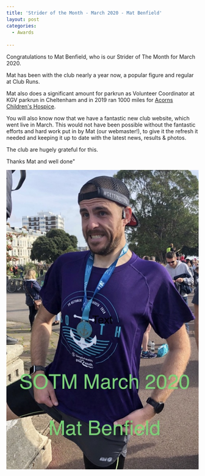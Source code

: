 ```yaml
---
title: 'Strider of the Month - March 2020 - Mat Benfield'
layout: post
categories:
  - Awards
  
---
```


Congratulations to Mat Benfield, who is our Strider of The Month for March 2020.

Mat has been with the club nearly a year now, a popular figure and regular at Club Runs. 

Mat also does a significant amount for parkrun as Volunteer Coordinator at KGV parkrun in Cheltenham and in 2019 ran 1000 miles for [Acorns Children's Hospice](https://www.acorns.org.uk/).

You will also know now that we have a fantastic new club website, which went live in March. This would not have been possible without the fantastic efforts and hard work put in by Mat (our webmaster!), to give it the refresh it needed and keeping it up to date with the latest news, results & photos.

The club are hugely grateful for this.

Thanks Mat and well done"

![Strider of the month Mat Benfield](/images/2020/04/20200419_133442000_iOS.jpg "Cheltenham Ladies College Strider of the month March 2020 Mat Benfield")
